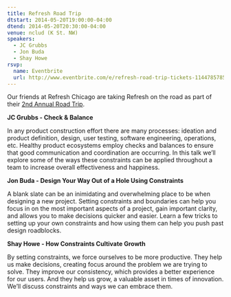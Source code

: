 ```yaml
---
title: Refresh Road Trip
dtstart: 2014-05-20T19:00:00-04:00
dtend: 2014-05-20T20:30:00-04:00
venue: nclud (K St. NW)
speakers:
  - JC Grubbs
  - Jon Buda
  - Shay Howe
rsvp:
  name: Eventbrite
  url: http://www.eventbrite.com/e/refresh-road-trip-tickets-11447857851
---
```


Our friends at Refresh Chicago are taking Refresh on the road as part of their [2nd Annual Road Trip](http://refreshroadtrip.com/).

**JC Grubbs - Check & Balance**

In any product construction effort there are many processes: ideation and product definition, design, user testing, software engineering, operations, etc. Healthy product ecosystems employ checks and balances to ensure that good communication and coordination are occurring. In this talk we’ll explore some of the ways these constraints can be applied throughout a team to increase overall effectiveness and happiness.

**Jon Buda - Design Your Way Out of a Hole Using Constraints**

A blank slate can be an inimidating and overwhelming place to be when designing a new project. Setting constraints and boundaries can help you focus in on the most important aspects of a project, gain important clarity, and allows you to make decisions quicker and easier. Learn a few tricks to setting up your own constraints and how using them can help you push past design roadblocks.

**Shay Howe - How Constraints Cultivate Growth**

By setting constraints, we force ourselves to be more productive. They help us make decisions, creating focus around the problem we are trying to solve. They improve our consistency, which provides a better experience for our users. And they help us grow, a valuable asset in times of innovation. We’ll discuss constraints and ways we can embrace them.